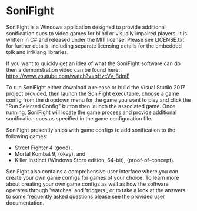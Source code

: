 # SoniFight #

SoniFight is a Windows application designed to provide additional sonification cues to video games for blind or visually impaired players. It is written in C# and released under the MIT license. Please see LICENSE.txt for further details, including separate licensing details for the embedded tolk and irrKlang libraries.

If you want to quickly get an idea of what the SoniFight software can do then a demonstration video can be found here: https://www.youtube.com/watch?v=qHvcVv_BdmE

To run SoniFight either download a release or build the Visual Studio 2017 project provided, then launch the SoniFight executable, choose a game config from the dropdown menu for the game you want to play and click the "Run Selected Config" button then launch the associated game. Once running, SoniFight will locate the game process and provide additional sonification cues as specified in the game configuration file.

SoniFight presently ships with game configs to add sonification to the following games:
- Street Fighter 4 (good),
- Mortal Kombat 9, (okay), and
- Killer Instinct (Windows Store edition, 64-bit), (proof-of-concept).

SoniFight also contains a comprehensive user interface where you can create your own game configs for games of your choice. To learn more about creating your own game configs as well as how the software operates through 'watches' and 'triggers', or to take a look at the answers to some frequently asked questions please see the provided user documentation.